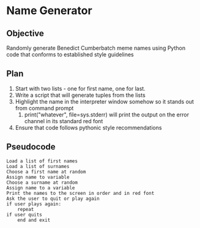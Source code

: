 # Name Generator

## Objective

Randomly generate Benedict Cumberbatch meme names using Python code that conforms to established style guidelines



## Plan

1. Start with two lists - one for first name, one for last. 
2. Write a script that will generate tuples from the lists
3. Highlight the name in the interpreter window somehow so it stands out from command prompt
   1. print("whatever", file=sys.stderr) will print the output on the error channel in its standard red font
4. Ensure that code follows pythonic style recommendations



## Pseudocode

```
Load a list of first names
Load a list of surnames
Choose a first name at random
Assign name to variable
Choose a surname at random
Assign name to a variable
Print the names to the screen in order and in red font
Ask the user to quit or play again
if user plays again:
	repeat
if user quits
	end and exit
```

